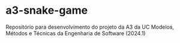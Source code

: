 # a3-snake-game
Repositório para desenvolvimento do projeto da A3 da UC Modelos, Métodos e Técnicas da Engenharia de Software (2024.1)
